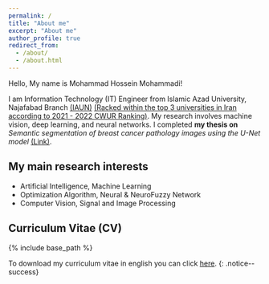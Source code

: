 ```yaml
---
permalink: /
title: "About me"
excerpt: "About me"
author_profile: true
redirect_from: 
  - /about/
  - /about.html
---
```


Hello, My name is Mohammad Hossein Mohammadi!<br>

I am Information Technology (IT) Engineer from Islamic Azad University, Najafabad Branch <a href="https://cwur.org/2021-22/Islamic-Azad-University.php" target="_blank">(IAUN)</a> <u>(Racked within the top 3 universities in Iran according to 2021 - 2022 CWUR Ranking)</u>. My research involves machine vision, deep learning, and neural networks. I completed <strong>my thesis on</strong> <em>Semantic segmentation of breast cancer pathology images using the U-Net model</em> <a href="https://www.google.com" target="_blank"> (Link)</a>.

My main research interests
------
* Artificial Intelligence, Machine Learning
* Optimization Algorithm, Neural & NeuroFuzzy Network
* Computer Vision, Signal and Image Processing

Curriculum Vitae (CV)
------
{% include base_path %}

To download my curriculum vitae in english you can click [here](../files/CV/CurriculumVitae.pdf).
{: .notice--success}
